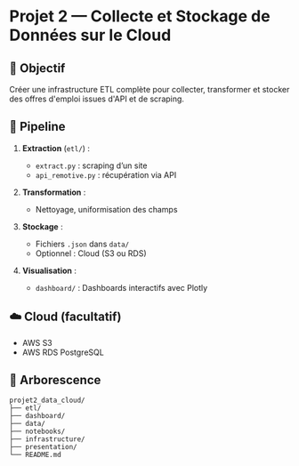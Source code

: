 # Projet 2 — Collecte et Stockage de Données sur le Cloud

## 🎯 Objectif
Créer une infrastructure ETL complète pour collecter, transformer et stocker des offres d'emploi issues d'API et de scraping.

## 🧱 Pipeline
1. **Extraction** (`etl/`) :
   - `extract.py` : scraping d’un site
   - `api_remotive.py` : récupération via API

2. **Transformation** :
   - Nettoyage, uniformisation des champs

3. **Stockage** :
   - Fichiers `.json` dans `data/`
   - Optionnel : Cloud (S3 ou RDS)

4. **Visualisation** :
   - `dashboard/` : Dashboards interactifs avec Plotly

## ☁️ Cloud (facultatif)
- AWS S3
- AWS RDS PostgreSQL

## 📁 Arborescence
```
projet2_data_cloud/
├── etl/
├── dashboard/
├── data/
├── notebooks/
├── infrastructure/
├── presentation/
└── README.md
```
